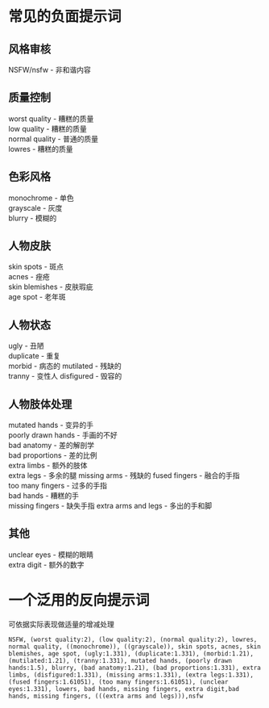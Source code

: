 # 常见的负面提示词
## 风格审核
NSFW/nsfw - 非和谐内容

## 质量控制
worst quality - 糟糕的质量  
low quality - 糟糕的质量  
normal quality - 普通的质量  
lowres - 糟糕的质量  

## 色彩风格
monochrome - 单色  
grayscale - 灰度  
blurry - 模糊的 

## 人物皮肤
skin spots - 斑点  
acnes - 痤疮  
skin blemishes - 皮肤瑕疵  
age spot - 老年斑  

## 人物状态
ugly - 丑陋  
duplicate - 重复  
morbid - 病态的
mutilated - 残缺的  
tranny - 变性人 
disfigured - 毁容的  

## 人物肢体处理
mutated hands - 变异的手  
poorly drawn hands - 手画的不好  
bad anatomy - 差的解剖学  
bad proportions - 差的比例  
extra limbs - 额外的肢体  
extra legs - 多余的腿
missing arms - 残缺的
fused fingers - 融合的手指  
too many fingers - 过多的手指  
bad hands - 糟糕的手  
missing fingers - 缺失手指 
extra arms and legs - 多出的手和脚 

## 其他
unclear eyes - 模糊的眼睛  
extra digit - 额外的数字

# 一个泛用的反向提示词
可依据实际表现做适量的增减处理  
```
NSFW, (worst quality:2), (low quality:2), (normal quality:2), lowres, normal quality, ((monochrome)), ((grayscale)), skin spots, acnes, skin blemishes, age spot, (ugly:1.331), (duplicate:1.331), (morbid:1.21), (mutilated:1.21), (tranny:1.331), mutated hands, (poorly drawn hands:1.5), blurry, (bad anatomy:1.21), (bad proportions:1.331), extra limbs, (disfigured:1.331), (missing arms:1.331), (extra legs:1.331), (fused fingers:1.61051), (too many fingers:1.61051), (unclear eyes:1.331), lowers, bad hands, missing fingers, extra digit,bad hands, missing fingers, (((extra arms and legs))),nsfw
```
